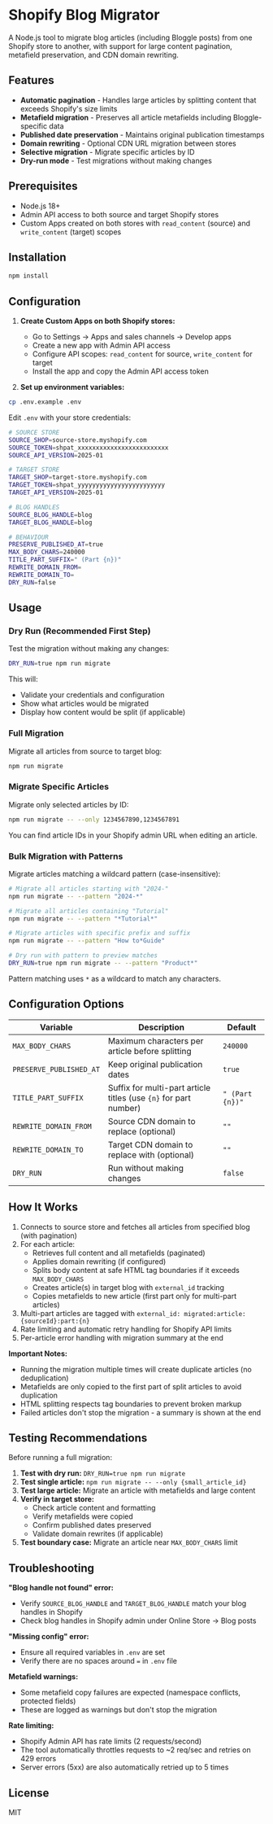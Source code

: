 # Shopify Blog Migrator

A Node.js tool to migrate blog articles (including Bloggle posts) from one Shopify store to another, with support for large content pagination, metafield preservation, and CDN domain rewriting.

## Features

- **Automatic pagination** - Handles large articles by splitting content that exceeds Shopify's size limits
- **Metafield migration** - Preserves all article metafields including Bloggle-specific data
- **Published date preservation** - Maintains original publication timestamps
- **Domain rewriting** - Optional CDN URL migration between stores
- **Selective migration** - Migrate specific articles by ID
- **Dry-run mode** - Test migrations without making changes

## Prerequisites

- Node.js 18+
- Admin API access to both source and target Shopify stores
- Custom Apps created on both stores with `read_content` (source) and `write_content` (target) scopes

## Installation

```bash
npm install
```

## Configuration

1. **Create Custom Apps on both Shopify stores:**
   - Go to Settings → Apps and sales channels → Develop apps
   - Create a new app with Admin API access
   - Configure API scopes: `read_content` for source, `write_content` for target
   - Install the app and copy the Admin API access token

2. **Set up environment variables:**

```bash
cp .env.example .env
```

Edit `.env` with your store credentials:

```bash
# SOURCE STORE
SOURCE_SHOP=source-store.myshopify.com
SOURCE_TOKEN=shpat_xxxxxxxxxxxxxxxxxxxxxxxxx
SOURCE_API_VERSION=2025-01

# TARGET STORE
TARGET_SHOP=target-store.myshopify.com
TARGET_TOKEN=shpat_yyyyyyyyyyyyyyyyyyyyyyyy
TARGET_API_VERSION=2025-01

# BLOG HANDLES
SOURCE_BLOG_HANDLE=blog
TARGET_BLOG_HANDLE=blog

# BEHAVIOUR
PRESERVE_PUBLISHED_AT=true
MAX_BODY_CHARS=240000
TITLE_PART_SUFFIX=" (Part {n})"
REWRITE_DOMAIN_FROM=
REWRITE_DOMAIN_TO=
DRY_RUN=false
```

## Usage

### Dry Run (Recommended First Step)

Test the migration without making any changes:

```bash
DRY_RUN=true npm run migrate
```

This will:

- Validate your credentials and configuration
- Show what articles would be migrated
- Display how content would be split (if applicable)

### Full Migration

Migrate all articles from source to target blog:

```bash
npm run migrate
```

### Migrate Specific Articles

Migrate only selected articles by ID:

```bash
npm run migrate -- --only 1234567890,1234567891
```

You can find article IDs in your Shopify admin URL when editing an article.

### Bulk Migration with Patterns

Migrate articles matching a wildcard pattern (case-insensitive):

```bash
# Migrate all articles starting with "2024-"
npm run migrate -- --pattern "2024-*"

# Migrate all articles containing "Tutorial"
npm run migrate -- --pattern "*Tutorial*"

# Migrate articles with specific prefix and suffix
npm run migrate -- --pattern "How to*Guide"

# Dry run with pattern to preview matches
DRY_RUN=true npm run migrate -- --pattern "Product*"
```

Pattern matching uses `*` as a wildcard to match any characters.

## Configuration Options

| Variable | Description | Default |
|----------|-------------|---------|
| `MAX_BODY_CHARS` | Maximum characters per article before splitting | `240000` |
| `PRESERVE_PUBLISHED_AT` | Keep original publication dates | `true` |
| `TITLE_PART_SUFFIX` | Suffix for multi-part article titles (use `{n}` for part number) | `" (Part {n})"` |
| `REWRITE_DOMAIN_FROM` | Source CDN domain to replace (optional) | `""` |
| `REWRITE_DOMAIN_TO` | Target CDN domain to replace with (optional) | `""` |
| `DRY_RUN` | Run without making changes | `false` |

## How It Works

1. Connects to source store and fetches all articles from specified blog (with pagination)
2. For each article:
   - Retrieves full content and all metafields (paginated)
   - Applies domain rewriting (if configured)
   - Splits body content at safe HTML tag boundaries if it exceeds `MAX_BODY_CHARS`
   - Creates article(s) in target blog with `external_id` tracking
   - Copies metafields to new article (first part only for multi-part articles)
3. Multi-part articles are tagged with `external_id: migrated:article:{sourceId}:part:{n}`
4. Rate limiting and automatic retry handling for Shopify API limits
5. Per-article error handling with migration summary at the end

**Important Notes:**

- Running the migration multiple times will create duplicate articles (no deduplication)
- Metafields are only copied to the first part of split articles to avoid duplication
- HTML splitting respects tag boundaries to prevent broken markup
- Failed articles don't stop the migration - a summary is shown at the end

## Testing Recommendations

Before running a full migration:

1. **Test with dry run:** `DRY_RUN=true npm run migrate`
2. **Test single article:** `npm run migrate -- --only {small_article_id}`
3. **Test large article:** Migrate an article with metafields and large content
4. **Verify in target store:**
   - Check article content and formatting
   - Verify metafields were copied
   - Confirm published dates preserved
   - Validate domain rewrites (if applicable)
5. **Test boundary case:** Migrate an article near `MAX_BODY_CHARS` limit

## Troubleshooting

**"Blog handle not found" error:**

- Verify `SOURCE_BLOG_HANDLE` and `TARGET_BLOG_HANDLE` match your blog handles in Shopify
- Check blog handles in Shopify admin under Online Store → Blog posts

**"Missing config" error:**

- Ensure all required variables in `.env` are set
- Verify there are no spaces around `=` in `.env` file

**Metafield warnings:**

- Some metafield copy failures are expected (namespace conflicts, protected fields)
- These are logged as warnings but don't stop the migration

**Rate limiting:**

- Shopify Admin API has rate limits (2 requests/second)
- The tool automatically throttles requests to ~2 req/sec and retries on 429 errors
- Server errors (5xx) are also automatically retried up to 5 times

## License

MIT
